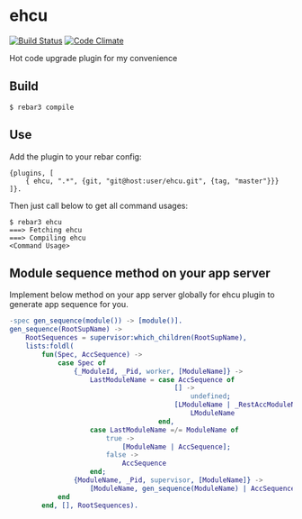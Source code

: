 ehcu
=====

[![Build Status](https://travis-ci.org/shuieryin/ehcu.svg?branch=master)](https://travis-ci.org/shuieryin/ehcu)
[![Code Climate](http://img.shields.io/badge/code_climate-Erlang_19.3-brightgreen.svg)](http://www.erlang.org/downloads/19.3)

Hot code upgrade plugin for my convenience

Build
-----

    $ rebar3 compile

Use
---

Add the plugin to your rebar config:

    {plugins, [
        { ehcu, ".*", {git, "git@host:user/ehcu.git", {tag, "master"}}}
    ]}.

Then just call below to get all command usages:

    $ rebar3 ehcu
    ===> Fetching ehcu
    ===> Compiling ehcu
    <Command Usage>


Module sequence method on your app server
-----------------------------------------

Implement below method on your app server globally for ehcu plugin to generate app sequence for you.

```erlang
-spec gen_sequence(module()) -> [module()].
gen_sequence(RootSupName) ->
    RootSequences = supervisor:which_children(RootSupName),
    lists:foldl(
        fun(Spec, AccSequence) ->
            case Spec of
                {_ModuleId, _Pid, worker, [ModuleName]} ->
                    LastModuleName = case AccSequence of
                                         [] ->
                                             undefined;
                                         [LModuleName | _RestAccModuleNames] ->
                                             LModuleName
                                     end,
                    case LastModuleName =/= ModuleName of
                        true ->
                            [ModuleName | AccSequence];
                        false ->
                            AccSequence
                    end;
                {ModuleName, _Pid, supervisor, [ModuleName]} ->
                    [ModuleName, gen_sequence(ModuleName) | AccSequence]
            end
        end, [], RootSequences).
```